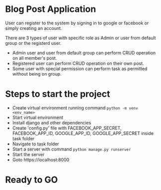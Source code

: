 # Blog Post Application

<p>
 User can register to the system by signing in to google or facebook or simply creating an account.
</p>

<p>
    There are 3 types of user with specific role as Admin or user from default group or the registerd user.
</p>

- Admin user and user from default group can perform CRUD operation on all member's post.
- Registered user can perform CRUD operation on their own post.
- Some user with special permission can perform task as permitted without being on group.


# Steps to start the project

- Create virtual environment running command `python -m venv <env_name>`
- Start virtual environment 
- Install django and other dependencies
- Create 'config.py' file with FACEBOOK_APP_SECRET, FACEBOOK_APP_ID, GOOGLE_APP_ID, GOOGLE_APP_SECRET     inside task folder 
- Navigate to task folder
- Start a server with command `python manage.py runserver`
- Start the server
- Goto https://localhost:8000


# Ready to GO








